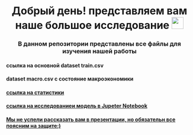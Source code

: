 <h1 align="center">Добрый день! представляем вам наше большое исследование 
<img src="https://github.com/blackcater/blackcater/raw/main/images/Hi.gif" height="32"/></h1>
<h3 align="center">В данном репозитории представлены все файлы для изучения нашей работы</h3>
<h4 >ссылка на основной dataset train.csv</h4>
<h4> dataset macro.csv с состояние макроэкономики</h4>
<h4><a href= "https://colab.research.google.com/drive/1fGtkk39mTrHhv4LBt4utIyRrTACSVBCw"> ссылка на статистики </a></h4>
<h4><a href= "https://colab.research.google.com/drive/157yNagG63izdKUD1kUwbjdo1MG1D7UFH?usp=sharing#scrollTo=vNYIUR5aJUOK">ссылка на исследованиеи модель в Jupeter Notebook</a></h4>
<h4><a href= "https://colab.research.google.com/drive/1PId092MOfTF3cJizQOcgH9G39PNlJjuk?usp=sharing"Модель, которую мы создали уже после создания презентации, но которая работает намного точнее</a>Мы не успели рассказать вам в презентации, но обязательн все поясним на защите:)</h4>
